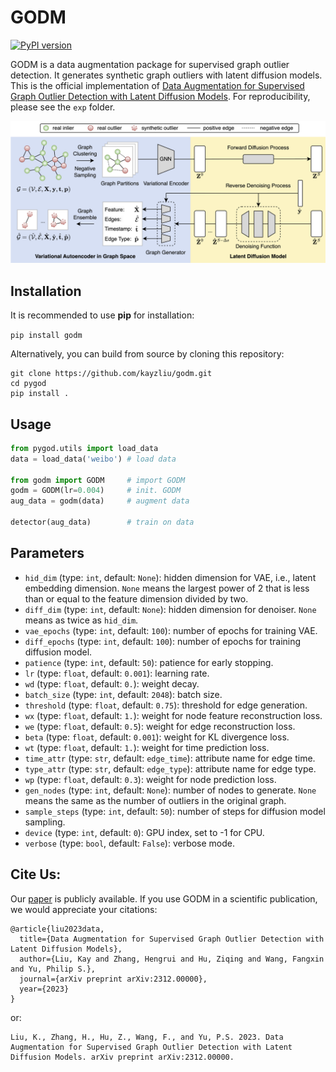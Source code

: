 # GODM

[![PyPI version](https://badge.fury.io/py/godm.svg)](https://badge.fury.io/py/godm)

GODM is a data augmentation package for supervised graph outlier detection. It generates synthetic graph outliers with latent diffusion models. This is the official implementation of [Data Augmentation for Supervised Graph Outlier Detection with Latent Diffusion Models](https://arxiv.org/abs/2312.00000). For reproducibility, please see the ```exp``` folder.

<p align="center">
<img src="modelfig.png"  alt="model architecture"/>
</p>

## Installation

It is recommended to use **pip** for installation:

```pip install godm```

Alternatively, you can build from source by cloning this repository:

```
git clone https://github.com/kayzliu/godm.git
cd pygod
pip install .
```

## Usage

```python
from pygod.utils import load_data
data = load_data('weibo') # load data

from godm import GODM     # import GODM
godm = GODM(lr=0.004)     # init. GODM
aug_data = godm(data)     # augment data

detector(aug_data)        # train on data
```

## Parameters

- ```hid_dim``` (type: `int`, default: `None`): hidden dimension for VAE, i.e., latent embedding dimension. `None` means the largest power of 2 that is less than or equal to the feature dimension divided by two.
- ```diff_dim``` (type: `int`, default: `None`): hidden dimension for denoiser. `None` means as twice as `hid_dim`.
- ```vae_epochs``` (type: `int`, default: `100`): number of epochs for training VAE.
- ```diff_epochs``` (type: `int`, default: `100`): number of epochs for training diffusion model.
- ```patience``` (type: `int`, default: `50`): patience for early stopping.
- ```lr``` (type: `float`, default: `0.001`): learning rate.
- ```wd``` (type: `float`, default: `0.`): weight decay.
- ```batch_size``` (type: `int`, default: `2048`): batch size.
- ```threshold``` (type: `float`, default: `0.75`): threshold for edge generation.
- ```wx``` (type: `float`, default: `1.`): weight for node feature reconstruction loss.
- ```we``` (type: `float`, default: `0.5`): weight for edge reconstruction loss.
- ```beta``` (type: `float`, default: `0.001`): weight for KL divergence loss.
- ```wt``` (type: `float`, default: `1.`): weight for time prediction loss.
- ```time_attr``` (type: `str`, default: `edge_time`): attribute name for edge time.
- ```type_attr``` (type: `str`, default: `edge_type`): attribute name for edge type.
- ```wp``` (type: `float`, default: `0.3`): weight for node prediction loss.
- ```gen_nodes``` (type: `int`, default: `None`): number of nodes to generate. `None` means the same as the number of outliers in the original graph.
- ```sample_steps``` (type: `int`, default: `50`): number of steps for diffusion model sampling.
- ```device``` (type: `int`, default: `0`): GPU index, set to -1 for CPU.
- ```verbose``` (type: `bool`, default: `False`): verbose mode.

## Cite Us:

Our [paper](https://arxiv.org/abs/2312.00000) is publicly available. If you use GODM in a scientific publication, we would appreciate your citations:

    @article{liu2023data,
      title={Data Augmentation for Supervised Graph Outlier Detection with Latent Diffusion Models},
      author={Liu, Kay and Zhang, Hengrui and Hu, Ziqing and Wang, Fangxin and Yu, Philip S.},
      journal={arXiv preprint arXiv:2312.00000},
      year={2023}
    }

or:

    Liu, K., Zhang, H., Hu, Z., Wang, F., and Yu, P.S. 2023. Data Augmentation for Supervised Graph Outlier Detection with Latent Diffusion Models. arXiv preprint arXiv:2312.00000.
    
## 
